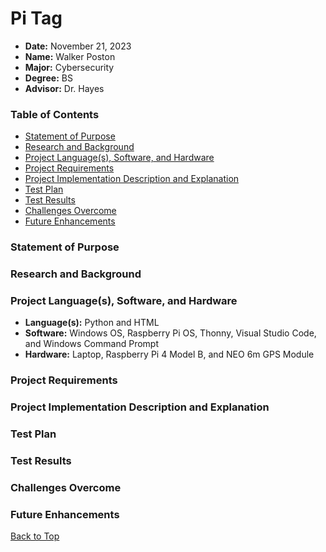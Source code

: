 Pi Tag
======
- **Date:** November 21, 2023
- **Name:** Walker Poston
- **Major:** Cybersecurity
- **Degree:** BS
- **Advisor:** Dr. Hayes

### Table of Contents
- [Statement of Purpose](#statement-of-purpose)
- [Research and Background](#research-and-background)
- [Project Language(s), Software, and Hardware](#project-languages-software-and-hardware)
- [Project Requirements](#project-requirements)
- [Project Implementation Description and Explanation](#project-implementation-description-and-explanation)
- [Test Plan](#test-plan)
- [Test Results](#test-results)
- [Challenges Overcome](#challenges-overcome)
- [Future Enhancements](#future-enhancements)

### Statement of Purpose

### Research and Background

### Project Language(s), Software, and Hardware
- **Language(s):** Python and HTML
- **Software:** Windows OS, Raspberry Pi OS, Thonny, Visual Studio Code, and Windows Command Prompt
- **Hardware:** Laptop, Raspberry Pi 4 Model B, and NEO 6m GPS Module

### Project Requirements

### Project Implementation Description and Explanation

### Test Plan

### Test Results

### Challenges Overcome

### Future Enhancements

[Back to Top](#pi-tag)
